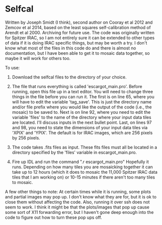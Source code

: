 # Selfcal
Written by Joseph Smidt (I think), second author on Cooray et al 2012 and Zemcov et al 2014, based on the least squares self-calibration method of Arendt et al 2000. Archiving for future use. The code was originally written for Spitzer IRAC, so I am not entirely sure it can be extended to other types of data if it is doing IRAC specific things, but may be worth a try. I don't know what most of the files in this code do and there is almost no documentation, but I have been able to get it to mosaic data together, so maybe it will work for others too.

To use:

1. Download the selfcal files to the directory of your choice.

2. The file that runs everything is called 'escargot_main.pro'. Before running, open this file up in a text editor. You will need to change three things in the file before you can run it. The first is on line 65, where you will have to edit the variable 'tag_save'. This is just the directory name and/or file prefix where you would like the output of the code (i.e., the mosaic) to be saved to. Next is on line 92, where you need to edit the variable 'files' to the name of the directory where your input data tiles are located. I'll discuss inputs in the next bullet point. Last, on lines 97 and 98, you need to state the dimensions of your input data tiles via 'XPIX' and 'YPIX'. The default is for IRAC images, which are 256 pixels by 256 pixels.

3. The code takes .fits files as input. These fits files must all be located in a directory specified by the 'files' variable in escargot_main.pro.

4. Fire up IDL and run the command ".r escargot_main.pro" Hopefully it runs. Depending on how many tiles you are mosaicking together it can take up to 12 hours (which it does to mosaic the 11,000 Spitzer IRAC data tiles that I am working on) or 10-15 minutes if there aren't too many tiles to mosaic.

A few other things to note: At certain times while it is running, some plots and partial images may pop up. I don't know what they are for, but it is ok to close them without affecting the code.
Also, running it over ssh does not seem to work. I think it might be that the plots/images that pop up cause some sort of X11 forwarding error, but I haven't gone deep enough into the code to figure out how to turn these pop ups off.
